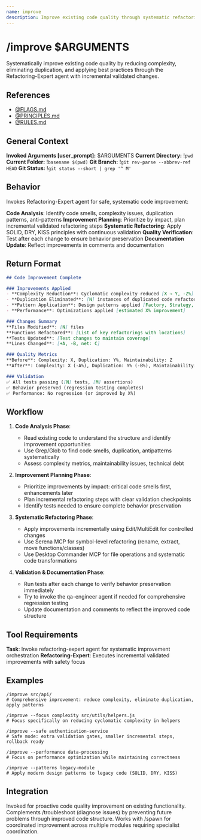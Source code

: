 ```yaml
---
name: improve
description: Improve existing code quality through systematic refactoring without breaking functionality
---
```


# /improve $ARGUMENTS

Systematically improve existing code quality by reducing complexity, eliminating duplication, and applying best practices through the Refactoring-Expert agent with incremental validated changes.

## References
- [@FLAGS.md](../FLAGS.md)
- [@PRINCIPLES.md](../PRINCIPLES.md)
- [@RULES.md](../RULES.md)

## General Context
**Invoked Arguments [user_prompt]:** $ARGUMENTS
**Current Directory:** !`pwd`
**Current Folder:** !`basename $(pwd)`
**Git Branch:** !`git rev-parse --abbrev-ref HEAD`
**Git Status:**
!`git status --short | grep '^ M'`

## Behavior

Invokes Refactoring-Expert agent for safe, systematic code improvement:

**Code Analysis**: Identify code smells, complexity issues, duplication patterns, anti-patterns
**Improvement Planning**: Prioritize by impact, plan incremental validated refactoring steps
**Systematic Refactoring**: Apply SOLID, DRY, KISS principles with continuous validation
**Quality Verification**: Test after each change to ensure behavior preservation
**Documentation Update**: Reflect improvements in comments and documentation

## Return Format

```markdown
## Code Improvement Complete

### Improvements Applied
- **Complexity Reduction**: Cyclomatic complexity reduced [X → Y, -Z%]
- **Duplication Eliminated**: [N] instances of duplicated code refactored
- **Pattern Application**: Design patterns applied [Factory, Strategy, Observer]
- **Performance**: Optimizations applied [estimated X% improvement]

### Changes Summary
**Files Modified**: [N] files
**Functions Refactored**: [List of key refactorings with locations]
**Tests Updated**: [Test changes to maintain coverage]
**Lines Changed**: [+A, -B, net: C]

### Quality Metrics
**Before**: Complexity: X, Duplication: Y%, Maintainability: Z
**After**: Complexity: X (-A%), Duplication: Y% (-B%), Maintainability: Z (+C%)

### Validation
✅ All tests passing ([N] tests, [M] assertions)
✅ Behavior preserved (regression testing completes)
✅ Performance: No regression (or improved by X%)
```

## Workflow

1. **Code Analysis Phase**:
   - Read existing code to understand the structure and identify improvement opportunities
   - Use Grep/Glob to find code smells, duplication, antipatterns systematically
   - Assess complexity metrics, maintainability issues, technical debt

2. **Improvement Planning Phase**:
   - Prioritize improvements by impact: critical code smells first, enhancements later
   - Plan incremental refactoring steps with clear validation checkpoints
   - Identify tests needed to ensure complete behavior preservation

3. **Systematic Refactoring Phase**:
   - Apply improvements incrementally using Edit/MultiEdit for controlled changes
   - Use Serena MCP for symbol-level refactoring (rename, extract, move functions/classes)
   - Use Desktop Commander MCP for file operations and systematic code transformations

4. **Validation & Documentation Phase**:
   - Run tests after each change to verify behavior preservation immediately
   - Try to invoke the qa-engineer agent if needed for comprehensive regression testing
   - Update documentation and comments to reflect the improved code structure

## Tool Requirements

**Task**: Invoke refactoring-expert agent for systematic improvement orchestration
**Refactoring-Expert**: Executes incremental validated improvements with safety focus

## Examples

```
/improve src/api/
# Comprehensive improvement: reduce complexity, eliminate duplication, apply patterns

/improve --focus complexity src/utils/helpers.js
# Focus specifically on reducing cyclomatic complexity in helpers

/improve --safe authentication-service
# Safe mode: extra validation gates, smaller incremental steps, rollback ready

/improve --performance data-processing
# Focus on performance optimization while maintaining correctness

/improve --patterns legacy-module
# Apply modern design patterns to legacy code (SOLID, DRY, KISS)
```

## Integration

Invoked for proactive code quality improvement on existing functionality. Complements /troubleshoot (diagnose issues) by preventing future problems through improved code structure. Works with /spawn for coordinated improvement across multiple modules requiring specialist coordination.

